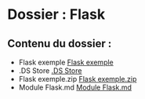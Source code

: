 # Dossier : Flask
 
 ## Contenu du dossier : 
- Flask exemple [Flask exemple](./Flask_exemple)
- .DS Store [.DS Store](./.DS_Store)
- Flask exemple.zip [Flask exemple.zip](./Flask_exemple.zip)
- Module Flask.md [Module Flask.md](./Module_Flask.md)
